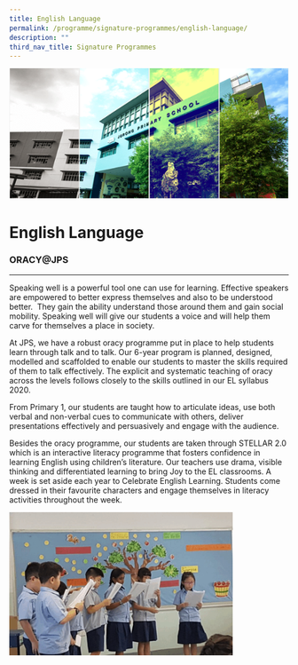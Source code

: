 ```yaml
---
title: English Language
permalink: /programme/signature-programmes/english-language/
description: ""
third_nav_title: Signature Programmes
---
```

![](/images/Banner.png)

English Language
================

### ORACY@JPS
---------

 

Speaking well is a powerful tool one can use for learning. Effective speakers are empowered to better express themselves and also to be understood better.  They gain the ability understand those around them and gain social mobility. Speaking well will give our students a voice and will help them carve for themselves a place in society.

At JPS, we have a robust oracy programme put in place to help students learn through talk and to talk. Our 6-year program is planned, designed, modelled and scaffolded to enable our students to master the skills required of them to talk effectively. The explicit and systematic teaching of oracy across the levels follows closely to the skills outlined in our EL syllabus 2020.

From Primary 1, our students are taught how to articulate ideas, use both verbal and non-verbal cues to communicate with others, deliver presentations effectively and persuasively and engage with the audience.

Besides the oracy programme, our students are taken through STELLAR 2.0 which is an interactive literacy programme that fosters confidence in learning English using children’s literature. Our teachers use drama, visible thinking and differentiated learning to bring Joy to the EL classrooms. A week is set aside each year to Celebrate English Learning. Students come dressed in their favourite characters and engage themselves in literacy activities throughout the week.


<img src="/images/Eng.gif" style="width:80%">